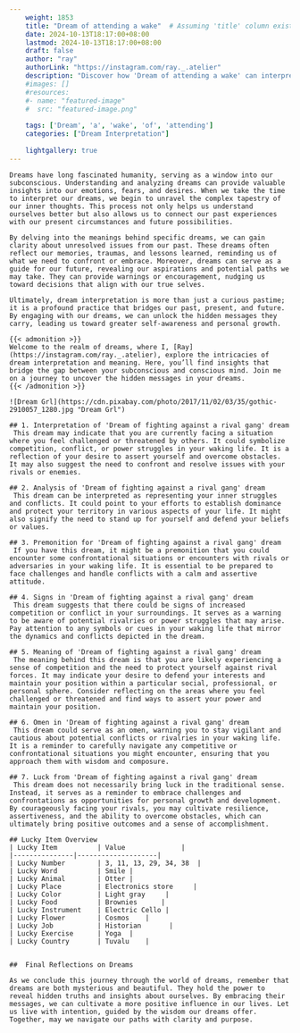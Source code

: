 ```yaml
---
    weight: 1853
    title: "Dream of attending a wake"  # Assuming 'title' column exists
    date: 2024-10-13T18:17:00+08:00
    lastmod: 2024-10-13T18:17:00+08:00
    draft: false
    author: "ray"
    authorLink: "https://instagram.com/ray._.atelier"
    description: "Discover how 'Dream of attending a wake' can interpret your future and uncover its significant meanings in your life."
    #images: []
    #resources:
    #- name: "featured-image"
    #  src: "featured-image.png"
    
    tags: ['Dream', 'a', 'wake', 'of', 'attending']
    categories: ["Dream Interpretation"]
    
    lightgallery: true
---
```

    
    Dreams have long fascinated humanity, serving as a window into our subconscious. Understanding and analyzing dreams can provide valuable insights into our emotions, fears, and desires. When we take the time to interpret our dreams, we begin to unravel the complex tapestry of our inner thoughts. This process not only helps us understand ourselves better but also allows us to connect our past experiences with our present circumstances and future possibilities.
    
    By delving into the meanings behind specific dreams, we can gain clarity about unresolved issues from our past. These dreams often reflect our memories, traumas, and lessons learned, reminding us of what we need to confront or embrace. Moreover, dreams can serve as a guide for our future, revealing our aspirations and potential paths we may take. They can provide warnings or encouragement, nudging us toward decisions that align with our true selves.
    
    Ultimately, dream interpretation is more than just a curious pastime; it is a profound practice that bridges our past, present, and future. By engaging with our dreams, we can unlock the hidden messages they carry, leading us toward greater self-awareness and personal growth.
    
    {{< admonition >}}
    Welcome to the realm of dreams, where I, [Ray](https://instagram.com/ray._.atelier), explore the intricacies of dream interpretation and meaning. Here, you’ll find insights that bridge the gap between your subconscious and conscious mind. Join me on a journey to uncover the hidden messages in your dreams.
    {{< /admonition >}}
    
    ![Dream Grl](https://cdn.pixabay.com/photo/2017/11/02/03/35/gothic-2910057_1280.jpg "Dream Grl")
    
    ## 1. Interpretation of 'Dream of fighting against a rival gang' dream
     This dream may indicate that you are currently facing a situation where you feel challenged or threatened by others. It could symbolize competition, conflict, or power struggles in your waking life. It is a reflection of your desire to assert yourself and overcome obstacles. It may also suggest the need to confront and resolve issues with your rivals or enemies.
    
    ## 2. Analysis of 'Dream of fighting against a rival gang' dream
     This dream can be interpreted as representing your inner struggles and conflicts. It could point to your efforts to establish dominance and protect your territory in various aspects of your life. It might also signify the need to stand up for yourself and defend your beliefs or values.
    
    ## 3. Premonition for 'Dream of fighting against a rival gang' dream
     If you have this dream, it might be a premonition that you could encounter some confrontational situations or encounters with rivals or adversaries in your waking life. It is essential to be prepared to face challenges and handle conflicts with a calm and assertive attitude.
    
    ## 4. Signs in 'Dream of fighting against a rival gang' dream
     This dream suggests that there could be signs of increased competition or conflict in your surroundings. It serves as a warning to be aware of potential rivalries or power struggles that may arise. Pay attention to any symbols or cues in your waking life that mirror the dynamics and conflicts depicted in the dream.
    
    ## 5. Meaning of 'Dream of fighting against a rival gang' dream
     The meaning behind this dream is that you are likely experiencing a sense of competition and the need to protect yourself against rival forces. It may indicate your desire to defend your interests and maintain your position within a particular social, professional, or personal sphere. Consider reflecting on the areas where you feel challenged or threatened and find ways to assert your power and maintain your position.
    
    ## 6. Omen in 'Dream of fighting against a rival gang' dream
     This dream could serve as an omen, warning you to stay vigilant and cautious about potential conflicts or rivalries in your waking life. It is a reminder to carefully navigate any competitive or confrontational situations you might encounter, ensuring that you approach them with wisdom and composure.
    
    ## 7. Luck from 'Dream of fighting against a rival gang' dream
     This dream does not necessarily bring luck in the traditional sense. Instead, it serves as a reminder to embrace challenges and confrontations as opportunities for personal growth and development. By courageously facing your rivals, you may cultivate resilience, assertiveness, and the ability to overcome obstacles, which can ultimately bring positive outcomes and a sense of accomplishment.
    
    ## Lucky Item Overview
    | Lucky Item          | Value              |
    |---------------|--------------------|
    | Lucky Number        | 3, 11, 13, 29, 34, 38  |
    | Lucky Word          | Smile |
    | Lucky Animal        | Otter |
    | Lucky Place         | Electronics store     |
    | Lucky Color         | Light gray     |
    | Lucky Food          | Brownies      |
    | Lucky Instrument    | Electric Cello |
    | Lucky Flower        | Cosmos    |
    | Lucky Job           | Historian       |
    | Lucky Exercise      | Yoga  |
    | Lucky Country       | Tuvalu    |
    
    
    ##  Final Reflections on Dreams
    
    As we conclude this journey through the world of dreams, remember that dreams are both mysterious and beautiful. They hold the power to reveal hidden truths and insights about ourselves. By embracing their messages, we can cultivate a more positive influence in our lives. Let us live with intention, guided by the wisdom our dreams offer. Together, may we navigate our paths with clarity and purpose.
    